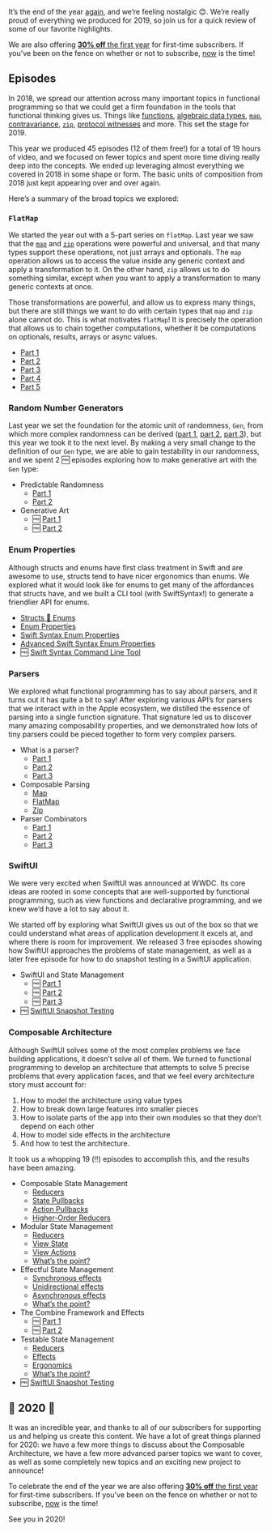 It’s the end of the year [again](/blog/posts/25-2018-year-in-review), and we’re feeling nostalgic 😊. We’re really proud of everything we produced for 2019, so join us for a quick review of some of our favorite highlights.

We are also offering [**30% off** the first year](/discounts/holiday-2019) for first-time subscribers. If you've been on the fence on whether or not to subscribe, [now](/discounts/holiday-2019) is the time!

## Episodes

In 2018, we spread our attention across many important topics in functional programming so that we could get a firm foundation in the tools that functional thinking gives us. Things like [functions](/episodes/ep1-functions), [algebraic data types](/episodes/ep4-algebraic-data-types), [`map`](/episodes/ep13-the-many-faces-of-map), [contravariance](/episodes/ep14-contravariance), [`zip`](/episodes/ep23-the-many-faces-of-zip-part-1), [protocol witnesses](/episodes/ep33-protocol-witnesses-part-1) and more. This set the stage for 2019.

This year we produced 45 episodes (12 of them free!) for a total of 19 hours of video, and we focused on fewer topics and spent more time diving really deep into the concepts. We ended up leveraging almost everything we covered in 2018 in some shape or form. The basic units of composition from 2018 just kept appearing over and over again.

Here’s a summary of the broad topics we explored:

### `FlatMap`

We started the year out with a 5-part series on `flatMap`. Last year we saw that the [`map`](/episodes/ep13-the-many-faces-of-map) and [`zip`](/episodes/ep23-the-many-faces-of-zip-part-1) operations were powerful and universal, and that many types support these operations, not just arrays and optionals. The `map` operation allows us to access the value inside any generic context and apply a transformation to it. On the other hand, `zip` allows us to do something similar, except when you want to apply a transformation to many generic contexts at once.

Those transformations are powerful, and allow us to express many things, but there are still things we want to do with certain types that `map` and `zip` alone cannot do. This is what motivates  `flatMap`! It is precisely the operation that allows us to chain together computations, whether it be computations on optionals, results, arrays or async values.

- [Part 1](/episodes/ep42-the-many-faces-of-flat-map-part-1)
- [Part 2](/episodes/ep43-the-many-faces-of-flat-map-part-2)
- [Part 3](/episodes/ep44-the-many-faces-of-flat-map-part-3)
- [Part 4](/episodes/ep45-the-many-faces-of-flat-map-part-4)
- [Part 5](/episodes/ep46-the-many-faces-of-flat-map-part-5)

### Random Number Generators

Last year we set the foundation for the atomic unit of randomness, `Gen`, from which more complex randomness can be derived ([part 1](/episodes/ep30-composable-randomness), [part 2](/episodes/ep31-decodable-randomness-part-1), [part 3](/episodes/ep32-decodable-randomness-part-2)), but this year we took it to the next level. By making a very small change to the definition of our `Gen` type, we are able to gain testability in our randomness, and we spent 2 🆓 episodes exploring how to make generative art with the `Gen` type:

- Predictable Randomness
    - [Part 1](/episodes/ep47-predictable-randomness-part-1)
    - [Part 2](/episodes/ep48-predictable-randomness-part-2)
- Generative Art
    - 🆓 [Part 1](/episodes/ep49-generative-art-part-1)
    - 🆓 [Part 2](/episodes/ep50-generative-art-part-2)

### Enum Properties

Although structs and enums have first class treatment in Swift and are awesome to use, structs tend to have nicer ergonomics than enums. We explored what it would look like for enums to get many of the affordances that structs have, and we built a CLI tool (with SwiftSyntax!) to generate a friendlier API for enums.

- [Structs 🤝 Enums](/episodes/ep51-structs-enums)
- [Enum Properties](/episodes/ep52-enum-properties)
- [Swift Syntax Enum Properties](/episodes/ep53-swift-syntax-enum-properties)
- [Advanced Swift Syntax Enum Properties](/episodes/ep54-advanced-swift-syntax-enum-properties)
- 🆓 [Swift Syntax Command Line Tool](/episodes/ep55-swift-syntax-command-line-tool)

### Parsers

We explored what functional programming has to say about parsers, and it turns out it has quite a bit to say! After exploring various API’s for parsers that we interact with in the Apple ecosystem, we distilled the essence of parsing into a single function signature. That signature led us to discover many amazing composability properties, and we demonstrated how lots of tiny parsers could be pieced together to form very complex parsers.

- What is a parser?
    - [Part 1](/episodes/ep56-what-is-a-parser-part-1)
    - [Part 2](/episodes/ep57-what-is-a-parser-part-2)
    - [Part 3](/episodes/ep58-what-is-a-parser-part-3)
- Composable Parsing
    - [Map](/episodes/ep59-composable-parsing-map)
    - [FlatMap](/episodes/ep60-composable-parsing-flat-map)
    - [Zip](/episodes/ep61-composable-parsing-zip)
- Parser Combinators
    - [Part 1](/episodes/ep62-parser-combinators-part-1)
    - [Part 2](/episodes/ep63-parser-combinators-part-2)
    - [Part 3](/episodes/ep64-parser-combinators-part-3)

### SwiftUI

We were very excited when SwiftUI was announced at WWDC. Its core ideas are rooted in some concepts that are well-supported by functional programming, such as view functions and declarative programming, and we knew we’d have a lot to say about it.

We started off by exploring what SwiftUI gives us out of the box so that we could understand what areas of application development it excels at, and where there is room for improvement. We released 3 free episodes showing how SwiftUI approaches the problems of state management, as well as a later free episode for how to do snapshot testing in a SwiftUI application.

- SwiftUI and State Management
    - 🆓 [Part 1](/episodes/ep65-swiftui-and-state-management-part-1)
    - 🆓 [Part 2](/episodes/ep66-swiftui-and-state-management-part-2)
    - 🆓 [Part 3](/episodes/ep67-swiftui-and-state-management-part-3)
- 🆓 [SwiftUI Snapshot Testing](/episodes/ep86-swiftui-snapshot-testing)

### Composable Architecture

Although SwiftUI solves some of the most complex problems we face building applications, it doesn’t solve all of them. We turned to functional programming to develop an architecture that attempts to solve 5 precise problems that every application faces, and that we feel every architecture story must account for:

1. How to model the architecture using value types
1. How to break down large features into smaller pieces
1. How to isolate parts of the app into their own modules so that they don’t depend on each other
1. How to model side effects in the architecture
1. And how to test the architecture.

It took us a whopping 19 (‼️) episodes to accomplish this, and the results have been amazing.

- Composable State Management
    - [Reducers](/episodes/ep68-composable-state-management-reducers)
    - [State Pullbacks](/episodes/ep69-composable-state-management-state-pullbacks)
    - [Action Pullbacks](/episodes/ep70-composable-state-management-action-pullbacks)
    - [Higher-Order Reducers](/episodes/ep71-composable-state-management-higher-order-reducers)
- Modular State Management
    - [Reducers](/episodes/ep72-modular-state-management-reducers)
    - [View State](/episodes/ep73-modular-state-management-view-state)
    - [View Actions](/episodes/ep74-modular-state-management-view-actions)
    - [What’s the point?](/episodes/ep75-modular-state-management-the-point)
- Effectful State Management
    - [Synchronous effects](/episodes/ep76-effectful-state-management-synchronous-effects)
    - [Unidirectional effects](/episodes/ep77-effectful-state-management-unidirectional-effects)
    - [Asynchronous effects](/episodes/ep78-effectful-state-management-asynchronous-effects)
    - [What’s the point?](/episodes/ep79-effectful-state-management-the-point)
- The Combine Framework and Effects
    - 🆓 [Part 1](/episodes/ep80-the-combine-framework-and-effects-part-1)
    - 🆓 [Part 2](/episodes/ep81-the-combine-framework-and-effects-part-2)
- Testable State Management
    - [Reducers](/episodes/ep82-testable-state-management-reducers)
    - [Effects](/episodes/ep83-testable-state-management-effects)
    - [Ergonomics](/episodes/ep84-testable-state-management-ergonomics)
    - [What’s the point?](/episodes/ep85-testable-state-management-the-point)
- 🆓 [SwiftUI Snapshot Testing](/episodes/ep86-swiftui-snapshot-testing)

<!--
Open Source

We weren’t quite as active with new open source projects as we were last year, but there was still some interesting activity.

Enum properties

We [open sourced](blog link) a command line tool for generating [“enum properties”](TODO) for all of the enums in your code base. This gives you struct-like access to the data inside your enums, which can be more ergonomic than using `switch`, `if case let` or `guard case let`.

SnapshotTesting

Our popular snapshot testing library

Html
-->

## 🎉 2020 🎉

It was an incredible year, and thanks to all of our subscribers for supporting us and helping us create this content. We have a lot of great things planned for 2020: we have a few more things to discuss about the Composable Architecture, we have a few more advanced parser topics we want to cover, as well as some completely new topics and an exciting new project to announce!

To celebrate the end of the year we are also offering [**30% off** the first year](/discounts/holiday-2019) for first-time subscribers. If you've been on the fence on whether or not to subscribe, [now](/discounts/holiday-2019) is the time!

See you in 2020!

